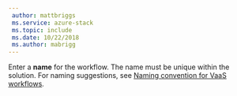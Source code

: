 ```yaml
---
 author: mattbriggs
 ms.service: azure-stack
 ms.topic: include
 ms.date: 10/22/2018
 ms.author: mabrigg
---
```


Enter a **name** for the workflow. The name must be unique within the solution. For naming suggestions, see [Naming convention for VaaS workflows](../azure-stack-vaas-best-practice.md#naming-convention-for-vaas-workflows).